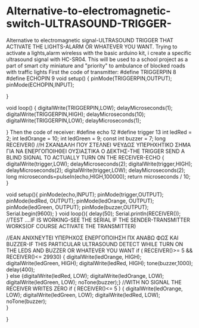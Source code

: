 # Alternative-to-electromagnetic-switch-ULTRASOUND-TRIGGER-
Alternative to electromagnetic signal-ULTRASOUND TRIGGER THAT ACTIVATE THE LIGHTS-ALARM OR WHATEVER YOU WANT.
Trying to activate a lights,alarm wireless with the basic arduino kit, i create a specific ultrasound signal with HC-SR04.
This will be used to a school project as a part of smart city miniature and "priority" to ambulance of blocked roads with traffic lights
First the code of transmitter:
#define TRIGGERPIN 8 
#define ECHOPIN 9
void setup() {
  pinMode(TRIGGERPIN,OUTPUT);
  pinMode(ECHOPIN,INPUT);
  
}

void loop()  {
  digitalWrite(TRIGGERPIN,LOW);
  delayMicroseconds(1);
  digitalWrite(TRIGGERPIN,HIGH);
  delayMicroseconds(10);
  digitalWrite(TRIGGERPIN,LOW);
  delayMicroseconds(1);
  
} 
Then the code of receiver:
#define echo 12
#define trigger 13
int ledRed = 2; 
int ledOrange = 10; 
int ledGreen = 9; 
const int buzzer = 7;
long RECEIVER()     //Η ΣΚΑΝΔΑΛΗ ΠΟΥ ΣΤΕΛΝΕΙ ΨΕΥΔΩΣ ΥΠΕΡΗΧΗΤΙΚΟ ΣΗΜΑ ΓΙΑ ΝΑ ΕΝΕΡΓΟΠΟΙΗΘΕΙ ΟΥΣΙΑΣΤΙΚΑ Ο ΔΕΚΤΗΣ-THE TRIGGER SEND A BLIND SIGNAL TO ACTUALLY TURN ON THE RECEIVER-ECHO
{
 digitalWrite(trigger,LOW);
  delayMicroseconds(2);
  digitalWrite(trigger,HIGH);
  delayMicroseconds(2);
  digitalWrite(trigger,LOW);
  delayMicroseconds(2);
  long microseconds=pulseIn(echo,HIGH,100000);
  return microseconds / 10;
}
  
void setup(){
  pinMode(echo,INPUT);
  pinMode(trigger,OUTPUT);
  pinMode(ledRed, OUTPUT); 
  pinMode(ledOrange, OUTPUT);
  pinMode(ledGreen, OUTPUT); 
  pinMode(buzzer,OUTPUT);
  Serial.begin(9600);
}
void loop(){
  delay(50);
  Serial.println(RECEIVER()); //TEST ....IF IS WORKING-SEE THE SERIAL IF THE SENDER-TRANSMITTER WORKS(OF COURSE ACTIVATE THE TRANSMITTER)
  
//ΕΑΝ ΑΝΙΧΝΕΥΤΕΙ ΥΠΕΡΗΧΟΣ ΕΝΕΡΓΟΠΟΙΗΣΗ ΠΧ ΑΝΑΒΩ ΦΩΣ ΚΑΙ BUZZER-IF THIS PARTICULAR ULTRASOUND DETECT WHILE TURN ON THE LEDS AND BUZZER OR WHATEVER YOU WANT 
  if ( RECEIVER()>= 5 && RECEIVER()<= 29930) {
    digitalWrite(ledOrange, HIGH);
    digitalWrite(ledGreen, HIGH);
    digitalWrite(ledRed, HIGH);
    tone(buzzer,1000);
    delay(400);   
  }
  else {digitalWrite(ledRed, LOW); 
  digitalWrite(ledOrange, LOW); 
  digitalWrite(ledGreen, LOW);
  noTone(buzzer);}
  //WITH NO SIGNAL THE RECEIVER WRITES ZERO 
 if ( RECEIVER()<= 5 ) { 
  digitalWrite(ledOrange, LOW);
  digitalWrite(ledGreen, LOW);
  digitalWrite(ledRed, LOW);
  noTone(buzzer);   
  }
  
 
}

